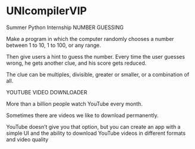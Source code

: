 # UNIcompilerVIP
Summer Python Internship 
NUMBER GUESSING

 Make a program in which the computer randomly chooses a number between 1 to 10, 1 to 100, or any range.

 Then give users a hint to guess the number. Every time the user guesses wrong, he gets another clue, and his score gets reduced. 

The clue can be multiples, divisible, greater or smaller, or a combination of all.

YOUTUBE VIDEO DOWNLOADER

More than a billion people watch YouTube every month.

Sometimes there are videos we like to download permanently. 

YouTube doesn’t give you that option, but you can create an app with a simple UI and the ability to download YouTube videos in different formats and video quality
